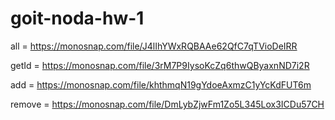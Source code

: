 # goit-noda-hw-1

all = https://monosnap.com/file/J4lIhYWxRQBAAe62QfC7qTVioDeIRR

getId = https://monosnap.com/file/3rM7P9IysoKcZq6thwQByaxnND7i2R

add = https://monosnap.com/file/khthmqN19gYdoeAxmzC1yYcKdFUT6m

remove = https://monosnap.com/file/DmLybZjwFm1Zo5L345Lox3ICDu57CH
